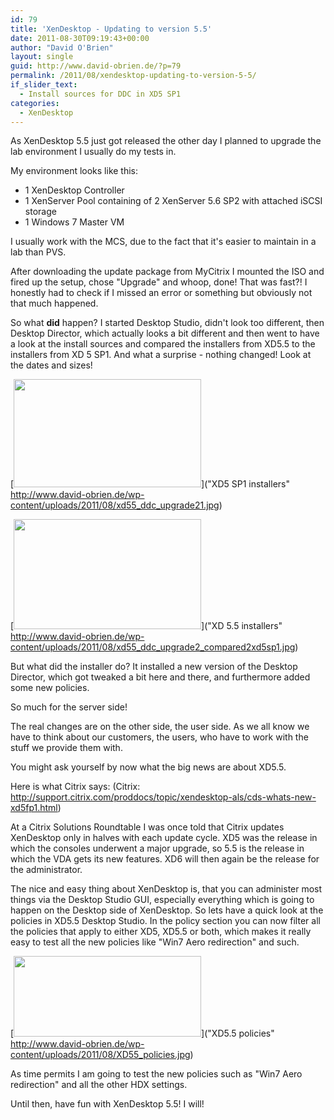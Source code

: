 ```yaml
---
id: 79
title: 'XenDesktop - Updating to version 5.5'
date: 2011-08-30T09:19:43+00:00
author: "David O'Brien"
layout: single
guid: http://www.david-obrien.de/?p=79
permalink: /2011/08/xendesktop-updating-to-version-5-5/
if_slider_text:
  - Install sources for DDC in XD5 SP1
categories:
  - XenDesktop
---
```

As XenDesktop 5.5 just got released the other day I planned to upgrade the lab environment I usually do my tests in.

My environment looks like this:

* 1 XenDesktop Controller
* 1 XenServer Pool containing of 2 XenServer 5.6 SP2 with attached iSCSI storage
* 1 Windows 7 Master VM

I usually work with the MCS, due to the fact that it's easier to maintain in a lab than PVS.

After downloading the update package from MyCitrix I mounted the ISO and fired up the setup, chose "Upgrade" and whoop, done! That was fast?! I honestly had to check if I missed an error or something but obviously not that much happened.

So what **did** happen? I started Desktop Studio, didn't look too different, then Desktop Director, which actually looks a bit different and then went to have a look at the install sources and compared the installers from XD5.5 to the installers from XD 5 SP1. And what a surprise - nothing changed! Look at the dates and sizes!

[<img class="img-responsive size-medium wp-image-86 alignleft" title="XD5 SP1 installers" src="http://www.david-obrien.de/wp-content/uploads/2011/08/xd55_ddc_upgrade21-300x173.jpg" alt="" width="300" height="173" />]("XD5 SP1 installers" http://www.david-obrien.de/wp-content/uploads/2011/08/xd55_ddc_upgrade21.jpg)

[<img class="img-responsive aligncenter size-medium wp-image-88" title="XD 5.5 installers" src="http://www.david-obrien.de/wp-content/uploads/2011/08/xd55_ddc_upgrade2_compared2xd5sp1-300x176.jpg" alt="" width="300" height="176" />]("XD 5.5 installers" http://www.david-obrien.de/wp-content/uploads/2011/08/xd55_ddc_upgrade2_compared2xd5sp1.jpg)

But what did the installer do? It installed a new version of the Desktop Director, which got tweaked a bit here and there, and furthermore added some new policies.

So much for the server side!

The real changes are on the other side, the user side. As we all know we have to think about our customers, the users, who have to work with the stuff we provide them with.

You might ask yourself by now what the big news are about XD5.5.

Here is what Citrix says: (Citrix: <http://support.citrix.com/proddocs/topic/xendesktop-als/cds-whats-new-xd5fp1.html>)

At a Citrix Solutions Roundtable I was once told that Citrix updates XenDesktop only in halves with each update cycle. XD5 was the release in which the consoles underwent a major upgrade, so 5.5 is the release in which the VDA gets its new features. XD6 will then again be the release for the administrator.

The nice and easy thing about XenDesktop is, that you can administer most things via the Desktop Studio GUI, especially everything which is going to happen on the Desktop side of XenDesktop. So lets have a quick look at the policies in XD5.5 Desktop Studio. In the policy section you can now filter all the policies that apply to either XD5, XD5.5 or both, which makes it really easy to test all the new policies like "Win7 Aero redirection" and such.

[<img class="img-responsive aligncenter size-medium wp-image-91" title="XD5.5 policies" src="http://www.david-obrien.de/wp-content/uploads/2011/08/XD55_policies-300x129.jpg" alt="" width="300" height="129" />]("XD5.5 policies" http://www.david-obrien.de/wp-content/uploads/2011/08/XD55_policies.jpg)

As time permits I am going to test the new policies such as "Win7 Aero redirection" and all the other HDX settings.

Until then, have fun with XenDesktop 5.5! I will!


